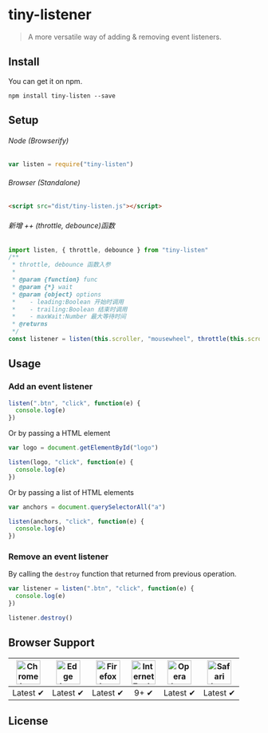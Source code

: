 # tiny-listener

> A more versatile way of adding & removing event listeners.

## Install

You can get it on npm.

```
npm install tiny-listen --save
```

## Setup

###### Node (Browserify)

```js
var listen = require("tiny-listen")
```

###### Browser (Standalone)

```html
<script src="dist/tiny-listen.js"></script>
```

###### 新增 ++ (throttle, debounce)函数

```js
import listen, { throttle, debounce } from "tiny-listen"
/**
 * throttle, debounce 函数入参
 *
 * @param {function} func
 * @param {*} wait
 * @param {object} options
 *    - leading:Boolean 开始时调用
 *    - trailing:Boolean 结束时调用
 *    - maxWait:Number 最大等待时间
 * @returns
 */
const listener = listen(this.scroller, "mousewheel", throttle(this.scroll, 300))
```

## Usage

### Add an event listener

```js
listen(".btn", "click", function(e) {
  console.log(e)
})
```

Or by passing a HTML element

```js
var logo = document.getElementById("logo")

listen(logo, "click", function(e) {
  console.log(e)
})
```

Or by passing a list of HTML elements

```js
var anchors = document.querySelectorAll("a")

listen(anchors, "click", function(e) {
  console.log(e)
})
```

### Remove an event listener

By calling the `destroy` function that returned from previous operation.

```js
var listener = listen(".btn", "click", function(e) {
  console.log(e)
})

listener.destroy()
```

## Browser Support

| <img src="https://clipboardjs.com/assets/images/chrome.png" width="48px" height="48px" alt="Chrome logo"> | <img src="https://clipboardjs.com/assets/images/edge.png" width="48px" height="48px" alt="Edge logo"> | <img src="https://clipboardjs.com/assets/images/firefox.png" width="48px" height="48px" alt="Firefox logo"> | <img src="https://clipboardjs.com/assets/images/ie.png" width="48px" height="48px" alt="Internet Explorer logo"> | <img src="https://clipboardjs.com/assets/images/opera.png" width="48px" height="48px" alt="Opera logo"> | <img src="https://clipboardjs.com/assets/images/safari.png" width="48px" height="48px" alt="Safari logo"> |
| :-------------------------------------------------------------------------------------------------------: | :---------------------------------------------------------------------------------------------------: | :---------------------------------------------------------------------------------------------------------: | :--------------------------------------------------------------------------------------------------------------: | :-----------------------------------------------------------------------------------------------------: | :-------------------------------------------------------------------------------------------------------: |
|                                                 Latest ✔                                                  |                                               Latest ✔                                                |                                                  Latest ✔                                                   |                                                       9+ ✔                                                       |                                                Latest ✔                                                 |                                                 Latest ✔                                                  |

## License
